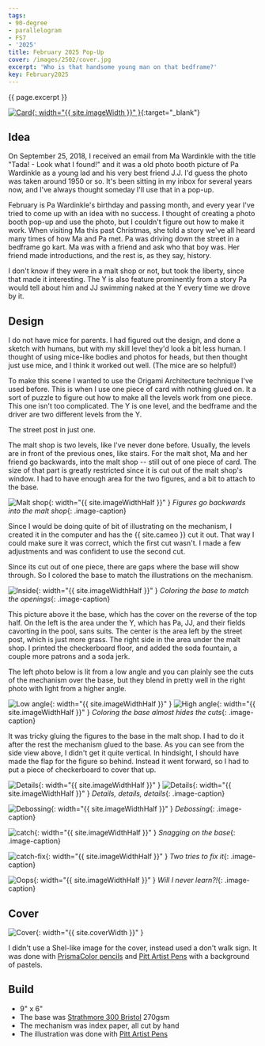 ```yaml
---
tags:
- 90-degree
- parallelogram
- FS7
- '2025'
title: February 2025 Pop-Up
cover: /images/2502/cover.jpg
excerpt: 'Who is that handsome young man on that bedframe?'
key: February2025
---
```

{{ page.excerpt }}

[![Card]({{site.baseurl}}/images/2502/popup.gif){: width="{{ site.imageWidth }}" }](/images/2502/popup.gif "Click to replay in a new tab"){:target="_blank"}

## Idea

On September 25, 2018, I received an email from Ma Wardinkle with the title "Tada! - Look what I found!" and it was a old photo booth picture of Pa Wardinkle as a young lad and his very best friend J.J. I'd guess the photo was taken around 1950 or so. It's been sitting in my inbox for several years now, and I've always thought someday I'll use that in a pop-up.

February is Pa Wardinkle's birthday and passing month, and every year I've tried to come up with an idea with no success. I thought of creating a photo booth pop-up and use the photo, but I couldn't figure out how to make it work. When visiting Ma this past Christmas, she told a story we've all heard many times of how Ma and Pa met. Pa was driving down the street in a bedframe go kart. Ma was with a friend and ask who that boy was. Her friend made introductions, and the rest is, as they say, history.

I don't know if they were in a malt shop or not, but took the liberty, since that made it interesting. The Y is also feature prominently from a story Pa would tell about him and JJ swimming naked at the Y every time we drove by it.

## Design

I do not have mice for parents. I had figured out the design, and done a sketch with humans, but with my skill level they'd look a bit less human. I thought of using mice-like bodies and photos for heads, but then thought just use mice, and I think it worked out well. (The mice are so helpful!)

To make this scene I wanted to use the Origami Architecture technique I've used before. This is when I use one piece of card with nothing glued on. It a sort of puzzle to figure out how to make all the levels work from one piece. This one isn't too complicated. The Y is one level, and the bedframe and the driver are two different levels from the Y.

The street post in just one.

The malt shop is two levels, like I've never done before. Usually, the levels are in front of the previous ones, like stairs. For the malt shot, Ma and her friend go backwards, into the malt shop -- still out of one piece of card. The size of that part is greatly restricted since it is cut out of the malt shop's window. I had to have enough area for the two figures, and a bit to attach to the base.

![Malt shop]({{site.baseurl}}/images/2502/malt-shop.jpg){: width="{{ site.imageWidthHalf }}" }
_Figures go backwards into the malt shop_{: .image-caption}

Since I would be doing quite of bit of illustrating on the mechanism, I created it in the computer and has the {{ site.cameo }} cut it out. That way I could make sure it was correct, which the first cut wasn't. I made a few adjustments and was confident to use the second cut.

Since its cut out of one piece, there are gaps where the base will show through. So I colored the base to match the illustrations on the mechanism.

![Inside]({{site.baseurl}}/images/2502/inside.jpg){: width="{{ site.imageWidthHalf }}" }
_Coloring the base to match the openings_{: .image-caption}

This picture above it the base, which has the cover on the reverse of the top half. On the left is the area under the Y, which has Pa, JJ, and their fields cavorting in the pool, sans suits. The center is the area left by the street post, which is just more grass. The right side in the area under the malt shop. I printed the checkerboard floor, and added the soda fountain, a couple more patrons and a soda jerk.

The left photo below is lit from a low angle and you can plainly see the cuts of the mechanism over the base, but they blend in pretty well in the right photo with light from a higher angle.

![Low angle]({{site.baseurl}}/images/2502/low-angle.jpg){: width="{{ site.imageWidthHalf }}" }
![High angle]({{site.baseurl}}/images/2502/high-angle.jpg){: width="{{ site.imageWidthHalf }}" }
_Coloring the base almost hides the cuts_{: .image-caption}

It was tricky gluing the figures to the base in the malt shop. I had to do it after the rest the mechanism glued to the base. As you can see from the side view above, I didn't get it quite vertical. In hindsight, I should have made the flap for the figure so behind. Instead it went forward, so I had to put a piece of checkerboard to cover that up.

![Details]({{site.baseurl}}/images/2502/details-1.jpg){: width="{{ site.imageWidthHalf }}" }
![Details]({{site.baseurl}}/images/2502/details-2.jpg){: width="{{ site.imageWidthHalf }}" }
_Details, details, details_{: .image-caption}

![Debossing]({{site.baseurl}}/images/2502/debossing.jpg){: width="{{ site.imageWidthHalf }}" }
_Debossing_{: .image-caption}

![catch]({{site.baseurl}}/images/2502/catch.jpg){: width="{{ site.imageWidthHalf }}" }
_Snagging on the base_{: .image-caption}

![catch-fix]({{site.baseurl}}/images/2502/catch-fix-2.jpg){: width="{{ site.imageWidthHalf }}" }
_Two tries to fix it_{: .image-caption}

![Oops]({{site.baseurl}}/images/2502/oops.jpg){: width="{{ site.imageWidthHalf }}" }
_Will I never learn?!_{: .image-caption}

## Cover

![Cover]({{site.baseurl}}{{page.cover}}){: width="{{ site.coverWidth }}" }

I didn't use a Shel-like image for the cover, instead used a don't walk sign. It was done with [PrismaColor pencils](/supplies.html#prismacolor-colored-pencils) and [Pitt Artist Pens](/supplies.html#faber-castell-pitt-artist-pens) with a background of pastels.

## Build

- 9" x 6"
- The base was [Strathmore 300 Bristol](/supplies.html#strathmore-300-bristol) 270gsm
- The mechanism was index paper, all cut by hand
- The illustration was done with [Pitt Artist Pens](/supplies.html#faber-castell-pitt-artist-pens)
